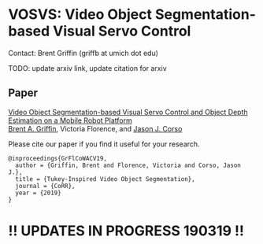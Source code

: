 # VOSVS: Video Object Segmentation-based Visual Servo Control

Contact: Brent Griffin (griffb at umich dot edu)

TODO: update arxiv link, update citation for arxiv

## Paper
[Video Object Segmentation-based Visual Servo Control and Object Depth Estimation on a Mobile Robot Platform](https://arxiv.org/abs/1811.07958 "ArXiV Paper")<br />
[Brent A. Griffin](https://www.griffb.com), Victoria Florence, and [Jason J. Corso](http://web.eecs.umich.edu/~jjcorso/)<br />

Please cite our paper if you find it useful for your research.
```
@inproceedings{GrFlCoWACV19,
  author = {Griffin, Brent and Florence, Victoria and Corso, Jason J.},
  title = {Tukey-Inspired Video Object Segmentation},
  journal = {CoRR},
  year = {2019}
}
```

# !! UPDATES IN PROGRESS 190319 !!